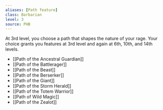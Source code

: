 ```yaml
---
aliases: [Path feature]
class: Barbarian
level: 3
source: PHB
---
```


At 3rd level, you choose a path that shapes the nature of your rage. Your choice grants you features at 3rd level and again at 6th, 10th, and 14th levels.
- [[Path of the Ancestral Guardian]]
- [[Path of the Battlerager]]
- [[Path of the Beast]]
- [[Path of the Berserker]]
- [[Path of the Giant]]
- [[Path of the Storm Herald]]
- [[Path of the Totem Warrior]]
- [[Path of Wild Magic]]
- [[Path of the Zealot]]
